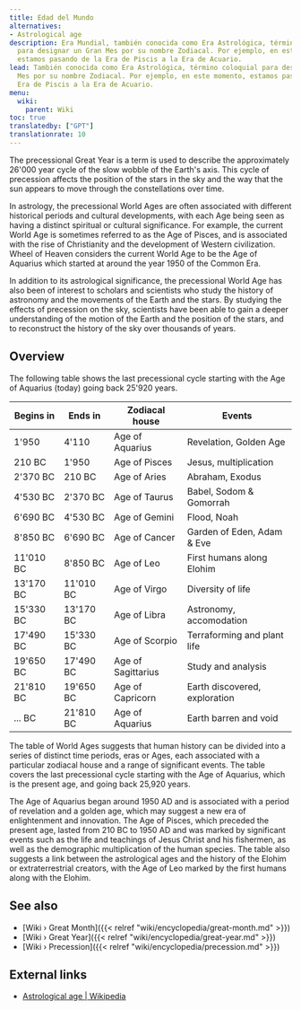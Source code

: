 ```yaml
---
title: Edad del Mundo
alternatives:
- Astrological age
description: Era Mundial, también conocida como Era Astrológica, término coloquial
  para designar un Gran Mes por su nombre Zodiacal. Por ejemplo, en este momento,
  estamos pasando de la Era de Piscis a la Era de Acuario.
lead: También conocida como Era Astrológica, término coloquial para designar un Gran
  Mes por su nombre Zodiacal. Por ejemplo, en este momento, estamos pasando de la
  Era de Piscis a la Era de Acuario.
menu:
  wiki:
    parent: Wiki
toc: true
translatedby: ["GPT"]
translationrate: 10
---
```


The precessional Great Year is a term is used to describe the approximately 26'000 year cycle of the slow wobble of the Earth's axis. This cycle of precession affects the position of the stars in the sky and the way that the sun appears to move through the constellations over time.

In astrology, the precessional World Ages are often associated with different historical periods and cultural developments, with each Age being seen as having a distinct spiritual or cultural significance. For example, the current World Age is sometimes referred to as the Age of Pisces, and is associated with the rise of Christianity and the development of Western civilization. Wheel of Heaven considers the current World Age to be the Age of Aquarius which started at around the year 1950 of the Common Era.

In addition to its astrological significance, the precessional World Age has also been of interest to scholars and scientists who study the history of astronomy and the movements of the Earth and the stars. By studying the effects of precession on the sky, scientists have been able to gain a deeper understanding of the motion of the Earth and the position of the stars, and to reconstruct the history of the sky over thousands of years.

## Overview

The following table shows the last precessional cycle starting with the Age of Aquarius (today) going back 25'920 years.

| Begins in | Ends in   | Zodiacal house     | Events                        |
|-----------|-----------|--------------------|-------------------------------|
| 1'950     | 4'110     | Age of Aquarius    | Revelation, Golden Age        |
| 210 BC    | 1'950     | Age of Pisces      | Jesus, multiplication         |
| 2'370 BC  | 210 BC    | Age of Aries       | Abraham, Exodus               |
| 4'530 BC  | 2'370 BC  | Age of Taurus      | Babel, Sodom & Gomorrah       |
| 6'690 BC  | 4'530 BC  | Age of Gemini      | Flood, Noah                   |
| 8'850 BC  | 6'690 BC  | Age of Cancer      | Garden of Eden, Adam & Eve    |
| 11'010 BC | 8'850 BC  | Age of Leo         | First humans along Elohim     |
| 13'170 BC | 11'010 BC | Age of Virgo       | Diversity of life             |
| 15'330 BC | 13'170 BC | Age of Libra       | Astronomy, accomodation       |
| 17'490 BC | 15'330 BC | Age of Scorpio     | Terraforming and plant life   |
| 19'650 BC | 17'490 BC | Age of Sagittarius | Study and analysis            |
| 21'810 BC | 19'650 BC | Age of Capricorn   | Earth discovered, exploration |
| ... BC    | 21'810 BC | Age of Aquarius    | Earth barren and void         |

The table of World Ages suggests that human history can be divided into a series of distinct time periods, eras or Ages, each associated with a particular zodiacal house and a range of significant events. The table covers the last precessional cycle starting with the Age of Aquarius, which is the present age, and going back 25,920 years.

The Age of Aquarius began around 1950 AD and is associated with a period of revelation and a golden age, which may suggest a new era of enlightenment and innovation. The Age of Pisces, which preceded the present age, lasted from 210 BC to 1950 AD and was marked by significant events such as the life and teachings of Jesus Christ and his fishermen, as well as the demographic multiplication of the human species. The table also suggests a link between the astrological ages and the history of the Elohim or extraterrestrial creators, with the Age of Leo marked by the first humans along with the Elohim.

## See also

- [Wiki › Great Month]({{< relref "wiki/encyclopedia/great-month.md" >}})
- [Wiki › Great Year]({{< relref "wiki/encyclopedia/great-year.md" >}})
- [Wiki › Precession]({{< relref "wiki/encyclopedia/precession.md" >}})

## External links

- [Astrological age | Wikipedia](https://en.wikipedia.org/wiki/Astrological_age)
